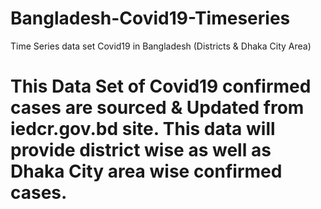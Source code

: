 # Bangladesh-Covid19-Timeseries
Time Series data set Covid19 in Bangladesh (Districts &amp; Dhaka City Area)
# This Data Set of Covid19 confirmed cases are sourced & Updated from iedcr.gov.bd site. This data will provide district wise as well as Dhaka City area wise confirmed cases.
